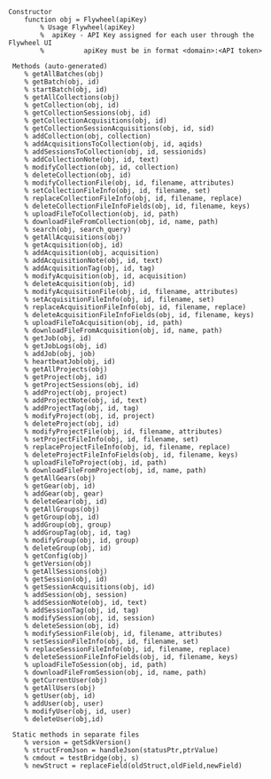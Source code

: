 
    Constructor
        function obj = Flywheel(apiKey)
            % Usage Flywheel(apiKey)
            %  apiKey - API Key assigned for each user through the Flywheel UI
            %          apiKey must be in format <domain>:<API token>
            
     Methods (auto-generated)
        % getAllBatches(obj)
        % getBatch(obj, id)
        % startBatch(obj, id)
        % getAllCollections(obj)
        % getCollection(obj, id)
        % getCollectionSessions(obj, id)
        % getCollectionAcquisitions(obj, id)
        % getCollectionSessionAcquisitions(obj, id, sid)  
        % addCollection(obj, collection)
        % addAcquisitionsToCollection(obj, id, aqids)
        % addSessionsToCollection(obj, id, sessionids)
        % addCollectionNote(obj, id, text)
        % modifyCollection(obj, id, collection)
        % deleteCollection(obj, id)
        % modifyCollectionFile(obj, id, filename, attributes)
        % setCollectionFileInfo(obj, id, filename, set)
        % replaceCollectionFileInfo(obj, id, filename, replace)  
        % deleteCollectionFileInfoFields(obj, id, filename, keys)
        % uploadFileToCollection(obj, id, path)
        % downloadFileFromCollection(obj, id, name, path)
        % search(obj, search_query)
        % getAllAcquisitions(obj)
        % getAcquisition(obj, id)
        % addAcquisition(obj, acquisition)
        % addAcquisitionNote(obj, id, text)
        % addAcquisitionTag(obj, id, tag)
        % modifyAcquisition(obj, id, acquisition)
        % deleteAcquisition(obj, id)
        % modifyAcquisitionFile(obj, id, filename, attributes)
        % setAcquisitionFileInfo(obj, id, filename, set)
        % replaceAcquisitionFileInfo(obj, id, filename, replace)
        % deleteAcquisitionFileInfoFields(obj, id, filename, keys)
        % uploadFileToAcquisition(obj, id, path)
        % downloadFileFromAcquisition(obj, id, name, path)
        % getJob(obj, id)
        % getJobLogs(obj, id)
        % addJob(obj, job)  
        % heartbeatJob(obj, id)  
        % getAllProjects(obj)
        % getProject(obj, id)
        % getProjectSessions(obj, id)
        % addProject(obj, project)
        % addProjectNote(obj, id, text)
        % addProjectTag(obj, id, tag)
        % modifyProject(obj, id, project)
        % deleteProject(obj, id)
        % modifyProjectFile(obj, id, filename, attributes)
        % setProjectFileInfo(obj, id, filename, set)
        % replaceProjectFileInfo(obj, id, filename, replace)
        % deleteProjectFileInfoFields(obj, id, filename, keys)  
        % uploadFileToProject(obj, id, path)
        % downloadFileFromProject(obj, id, name, path)
        % getAllGears(obj)
        % getGear(obj, id)
        % addGear(obj, gear)
        % deleteGear(obj, id)
        % getAllGroups(obj)
        % getGroup(obj, id)
        % addGroup(obj, group)
        % addGroupTag(obj, id, tag)
        % modifyGroup(obj, id, group)
        % deleteGroup(obj, id)
        % getConfig(obj)
        % getVersion(obj)
        % getAllSessions(obj)  
        % getSession(obj, id)
        % getSessionAcquisitions(obj, id)
        % addSession(obj, session)
        % addSessionNote(obj, id, text)
        % addSessionTag(obj, id, tag)           
        % modifySession(obj, id, session)   
        % deleteSession(obj, id) 
        % modifySessionFile(obj, id, filename, attributes)
        % setSessionFileInfo(obj, id, filename, set)  
        % replaceSessionFileInfo(obj, id, filename, replace)  
        % deleteSessionFileInfoFields(obj, id, filename, keys)
        % uploadFileToSession(obj, id, path)
        % downloadFileFromSession(obj, id, name, path)
        % getCurrentUser(obj)
        % getAllUsers(obj)
        % getUser(obj, id)
        % addUser(obj, user)
        % modifyUser(obj, id, user)
        % deleteUser(obj,id)

     Static methods in separate files
        % version = getSdkVersion()
        % structFromJson = handleJson(statusPtr,ptrValue)
        % cmdout = testBridge(obj, s)
        % newStruct = replaceField(oldStruct,oldField,newField)
